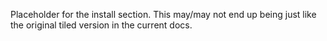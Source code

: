 Placeholder for the install section. This may/may not end up being
just like the original tiled version in the current docs.